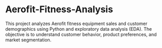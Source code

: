 # Aerofit-Fitness-Analysis
This project analyzes Aerofit fitness equipment sales and customer demographics using Python and exploratory data analysis (EDA). The objective is to understand customer behavior, product preferences, and market segmentation.
